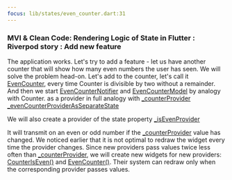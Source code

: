 ```yaml
---
focus: lib/states/even_counter.dart:31
---
```


### MVI & Clean Code: Rendering Logic of State in Flutter : Riverpod story : Add new feature


The application works. Let's try to add a feature - let us have another counter that will show how many even numbers the user has seen.
We will solve the problem head-on. Let's add to the counter, let's call it [EvenCounter](lib/states/even_counter.dart:31), every time Counter is divisible by two without a remainder.
And then we start [EvenCounterNotifier](lib/states/even_counter.dart:18) and [EvenCounterModel](lib/states/even_counter.dart:31) by analogy with Counter.
as a provider in full analogy with [_counterProvider](lib/main.dart:16)  [_evenCounterProviderAsSeparateState](lib/main.dart:11) 

We will also create a provider of the state property [_isEvenProvider](lib/main.dart:7)

It will transmit on an even or odd number if the [_counterProvider](lib/main.dart:16) value has changed.
We noticed earlier that it is not optimal to redraw the widget every time the provider changes. Since new providers pass values ​​twice less often than [_counterProvider](lib/main.dart:16), we will create new widgets for new providers:
[CounterIsEven()](lib/main.dart:84) and [EvenCounter()](lib/main.dart:94). Their system can redraw only when the corresponding provider passes values.



